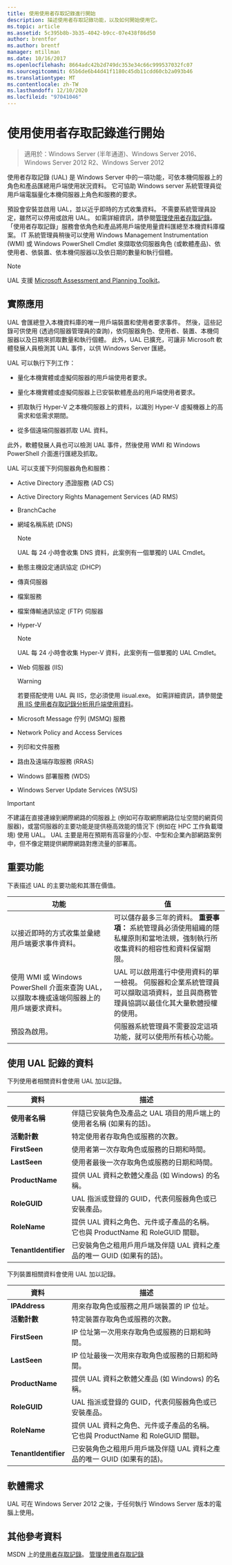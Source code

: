 ```yaml
---
title: 使用使用者存取記錄進行開始
description: 描述使用者存取記錄功能，以及如何開始使用它。
ms.topic: article
ms.assetid: 5c395b8b-3b35-4042-b9cc-07e438f86d50
author: brentfor
ms.author: brentf
manager: mtillman
ms.date: 10/16/2017
ms.openlocfilehash: 8664adc42b2d749dc353e34c66c999537032fc07
ms.sourcegitcommit: 65b6de6b44d41f1180c45db11cdd60cb2a093b46
ms.translationtype: MT
ms.contentlocale: zh-TW
ms.lasthandoff: 12/10/2020
ms.locfileid: "97041046"
---
```

# <a name="get-started-with-user-access-logging"></a>使用使用者存取記錄進行開始

>適用於：Windows Server (半年通道)、Windows Server 2016、Windows Server 2012 R2、Windows Server 2012

使用者存取記錄 (UAL) 是 Windows Server 中的一項功能，可依本機伺服器上的角色和產品匯總用戶端使用狀況資料。 它可協助 Windows server 系統管理員從用戶端電腦量化本機伺服器上角色和服務的要求。

預設會安裝並啟用 UAL，並以近乎即時的方式收集資料。 不需要系統管理員設定，雖然可以停用或啟用 UAL。 如需詳細資訊，請參閱[管理使用者存取記錄](Manage-User-Access-Logging.md)。 「使用者存取記錄」服務會依角色和產品將用戶端使用量資料匯總至本機資料庫檔案。  IT 系統管理員稍後可以使用 Windows Management Instrumentation (WMI) 或 Windows PowerShell Cmdlet 來擷取依伺服器角色 (或軟體產品)、依使用者、依裝置、依本機伺服器以及依日期的數量和執行個體。

> [!NOTE]
> UAL 支援 [Microsoft Assessment and Planning Toolkit](https://go.microsoft.com/fwlink/?LinkID=111000)。

## <a name="practical-applications"></a><a name="BKMK_APP"></a>實際應用
UAL 會匯總登入本機資料庫的唯一用戶端裝置和使用者要求事件。 然後，這些記錄可供使用 (透過伺服器管理員的查詢)，依伺服器角色、使用者、裝置、本機伺服器以及日期來抓取數量和執行個體。  此外，UAL 已擴充，可讓非 Microsoft 軟體發展人員檢測其 UAL 事件，以供 Windows Server 匯總。

UAL 可以執行下列工作：

-   量化本機實體或虛擬伺服器的用戶端使用者要求。

-   量化本機實體或虛擬伺服器上已安裝軟體產品的用戶端使用者要求。

-   抓取執行 Hyper-V 之本機伺服器上的資料，以識別 Hyper-V 虛擬機器上的高需求和低需求期間。

-   從多個遠端伺服器抓取 UAL 資料。

此外，軟體發展人員也可以檢測 UAL 事件，然後使用 WMI 和 Windows PowerShell 介面進行匯總及抓取。

UAL 可以支援下列伺服器角色和服務：

-   Active Directory 憑證服務 (AD CS)

-   Active Directory Rights Management Services (AD RMS)

-   BranchCache

-   網域名稱系統 (DNS)

    > [!NOTE]
    > UAL 每 24 小時會收集 DNS 資料，此案例有一個單獨的 UAL Cmdlet。

-   動態主機設定通訊協定 (DHCP)

-   傳真伺服器

-   檔案服務

-   檔案傳輸通訊協定 (FTP) 伺服器

-   Hyper-V

    > [!NOTE]
    > UAL 每 24 小時會收集 Hyper-V 資料，此案例有一個單獨的 UAL Cmdlet。

-   Web 伺服器 (IIS)

    > [!WARNING]
    > 若要搭配使用 UAL 與 IIS，您必須使用 iisual.exe。 如需詳細資訊，請參閱[使用 IIS 使用者存取記錄分析用戶端使用資料](https://www.iis.net/learn/manage/configuring-security/analyzing-client-usage-data-with-iis-user-access-logging)。

-   Microsoft Message 佇列 (MSMQ) 服務

-   Network Policy and Access Services

-   列印和文件服務

-   路由及遠端存取服務 (RRAS)

-   Windows 部署服務 (WDS)

-   Windows Server Update Services (WSUS)

> [!IMPORTANT]
> 不建議在直接連線到網際網路的伺服器上 (例如可存取網際網路位址空間的網頁伺服器)，或當伺服器的主要功能是提供極高效能的情況下 (例如在 HPC 工作負載環境) 使用 UAL。 UAL 主要是用在預期有高容量的小型、中型和企業內部網路案例中，但不像定期提供網際網路對應流量的部署高。

## <a name="important-functionality"></a><a name="BKMK_NEW"></a>重要功能
下表描述 UAL 的主要功能和其潛在價值。

|功能|值|
|-----------------|---------|
|以接近即時的方式收集並彙總用戶端要求事件資料。|可以儲存最多三年的資料。 **重要事項：** 系統管理員必須使用組織的隱私權原則和當地法規，強制執行所收集資料的相容性和資料保留期限。|
|使用 WMI 或 Windows PowerShell 介面來查詢 UAL，以擷取本機或遠端伺服器上的用戶端要求資料。|UAL 可以啟用進行中使用資料的單一檢視。 伺服器和企業系統管理員可以擷取這項資料，並且與商務管理員協調以最佳化其大量軟體授權的使用。|
|預設為啟用。|伺服器系統管理員不需要設定這項功能，就可以使用所有核心功能。|

## <a name="data-logged-with-ual"></a>使用 UAL 記錄的資料
下列使用者相關資料會使用 UAL 加以記錄。

|資料|描述|
|--------|---------------|
|**使用者名稱**|伴隨已安裝角色及產品之 UAL 項目的用戶端上的使用者名稱 (如果有的話)。|
|**活動計數**|特定使用者存取角色或服務的次數。|
|**FirstSeen**|使用者第一次存取角色或服務的日期和時間。|
|**LastSeen**|使用者最後一次存取角色或服務的日期和時間。|
|**ProductName**|提供 UAL 資料之軟體父產品 (如 Windows) 的名稱。|
|**RoleGUID**|UAL 指派或登錄的 GUID，代表伺服器角色或已安裝產品。|
|**RoleName**|提供 UAL 資料之角色、元件或子產品的名稱。 它也與 ProductName 和 RoleGUID 關聯。|
|**TenantIdentifier**|已安裝角色之租用戶用戶端及伴隨 UAL 資料之產品的唯一 GUID (如果有的話)。|

下列裝置相關資料會使用 UAL 加以記錄。

|資料|描述|
|--------|---------------|
|**IPAddress**|用來存取角色或服務之用戶端裝置的 IP 位址。|
|**活動計數**|特定裝置存取角色或服務的次數。|
|**FirstSeen**|IP 位址第一次用來存取角色或服務的日期和時間。|
|**LastSeen**|IP 位址最後一次用來存取角色或服務的日期和時間。|
|**ProductName**|提供 UAL 資料之軟體父產品 (如 Windows) 的名稱。|
|**RoleGUID**|UAL 指派或登錄的 GUID，代表伺服器角色或已安裝產品。|
|**RoleName**|提供 UAL 資料之角色、元件或子產品的名稱。 它也與 ProductName 和 RoleGUID 關聯。|
|**TenantIdentifier**|已安裝角色之租用戶用戶端及伴隨 UAL 資料之產品的唯一 GUID (如果有的話)。|

## <a name="software-requirements"></a><a name="BKMK_SOFT"></a>軟體需求
UAL 可在 Windows Server 2012 之後，于任何執行 Windows Server 版本的電腦上使用。

## <a name="additional-references"></a>其他參考資料
MSDN 上的[使用者存取記錄](/previous-versions/windows/desktop/ual/user-access-logging)。
[管理使用者存取記錄](Manage-User-Access-Logging.md)
